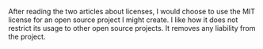 After reading the two articles about licenses, I would choose to use the MIT license for an open source project I might create. I like how it does not restrict its usage to other open source projects. It removes any liability from the project.
